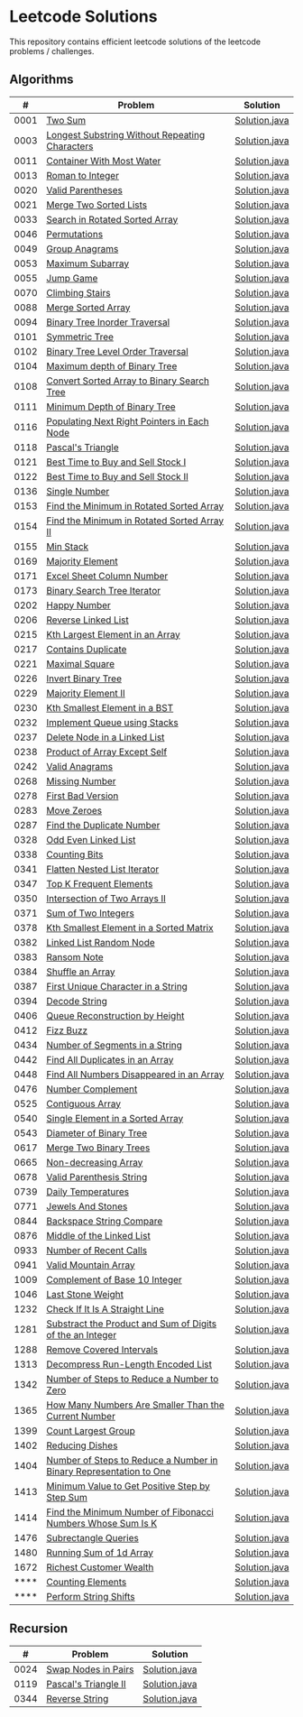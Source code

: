 # Leetcode Solutions 

This repository contains efficient leetcode solutions of the leetcode problems / challenges.

## Algorithms 

| # | Problem | Solution | 
|---| ----- | -------- |
|  0001  | [ Two Sum ](https://leetcode.com/problems/two-sum/) | [Solution.java](./algorithm/1.%20Two%20Sum/Solution.java)
|  0003  | [ Longest Substring Without Repeating Characters ](https://leetcode.com/problems/longest-substring-without-repeating-characters/) | [Solution.java](./algorithm/3.%20Longest%20Substring%20Without%20Repeating%20Characters/Solution.java)
|  0011  | [ Container With Most Water ](https://leetcode.com/problems/container-with-most-water/) | [Solution.java](./algorithm/11.%20Container%20With%20Most%20Water/Solution.java)
|  0013  | [ Roman to Integer ](https://leetcode.com/problems/roman-to-integer/) | [Solution.java](./algorithm/13.%20Roman%20to%20Integer/Solution.java)
|  0020  | [ Valid Parentheses ](https://leetcode.com/problems/valid-parentheses/) | [Solution.java](./algorithm/20.%20Valid%20Parentheses/Solution.java) 
|  0021  | [ Merge Two Sorted Lists ](https://leetcode.com/problems/merge-two-sorted-lists/) | [Solution.java](./algorithm/21.%20Merge%20Two%20Sorted%20Lists/Solution.java) 
|  0033  | [ Search in Rotated Sorted Array ](https://leetcode.com/problems/search-in-rotated-sorted-array/) | [Solution.java](./algorithm/33.%20Search%20in%20Rotated%20Sorted%20Array/Solution.java) 
|  0046  | [ Permutations ](https://leetcode.com/problems/permutations/) | [Solution.java](./algorithm/46.%20Permutations/Solution.java) 
|  0049  | [ Group Anagrams ](https://leetcode.com/problems/group-anagrams/) | [Solution.java](./algorithm/49.%20Group%20Anagrams/Solution.java)  
|  0053  | [ Maximum Subarray ](https://leetcode.com/problems/maximum-subarray/) | [Solution.java](./algorithm/53.%20Maximum%20Subarray/Solution.java)
|  0055  | [ Jump Game ](https://leetcode.com/problems/jump-game/) | [Solution.java](./algorithm/55.%20Jump%20Game/Solution.java)
|  0070  | [ Climbing Stairs ](https://leetcode.com/problems/climbing-stairs/) | [Solution.java](./algorithm/70.%20Climbing%20Stairs/Solution.java)
|  0088  | [ Merge Sorted Array ](https://leetcode.com/problems/merge-sorted-array/) | [Solution.java](./algorithm/88.%20Merge%20Sorted%20Array/Solution.java)
|  0094  | [ Binary Tree Inorder Traversal ](https://leetcode.com/problems/binary-tree-inorder-traversal/) | [Solution.java](./algorithm/94.%20Binary%20Tree%20Inorder%20Traversal/Solution.java)
|  0101  | [ Symmetric Tree ](https://leetcode.com/problems/symmetric-tree/) | [Solution.java](./algorithm/101.%20Symmetric%20Tree/Solution.java)
|  0102  | [ Binary Tree Level Order Traversal ](https://leetcode.com/problems/binary-tree-level-order-traversal/) | [Solution.java](./algorithm/102.%20Binary%20Tree%20Level%20Order%20Traversal/Solution.java)
|  0104  | [ Maximum depth of Binary Tree ](https://leetcode.com/problems/maximum-depth-of-binary-tree/) | [Solution.java](./algorithm/104.%20Maximum%20Depth%20of%20Binary%20Tree/Solution.java)
|  0108  | [ Convert Sorted Array to Binary Search Tree ](https://leetcode.com/problems/convert-sorted-array-to-binary-search-tree/) | [Solution.java](./algorithm/108.%20Convert%20Sorted%20Array%20to%20Binary%20Search%20Tree/Solution.java)
|  0111  | [ Minimum Depth of Binary Tree ](https://leetcode.com/problems/minimum-depth-of-binary-tree/) | [Solution.java](./algorithm/111.%20Minimum%20Depth%20of%20Binary%20Tree/Solution.java)
|  0116  | [ Populating Next Right Pointers in Each Node ](https://leetcode.com/problems/populating-next-right-pointers-in-each-node/) | [Solution.java](./algorithm/116.%20Populating%20Next%20Right%20Pointers%20in%20Each%20Node/Solution.java)
|  0118  | [ Pascal's Triangle ](https://leetcode.com/problems/pascals-triangle/) | [Solution.java](./algorithm/118.%20Pascal's%20Triangle/Solution.java)
|  0121  | [ Best Time to Buy and Sell Stock I ](https://leetcode.com/problems/best-time-to-buy-and-sell-stock/) | [Solution.java](./algorithm/121.%20Best%20Time%20to%20Buy%20and%20Sell%20Stock/Solution.java)
|  0122  | [ Best Time to Buy and Sell Stock II ](https://leetcode.com/problems/best-time-to-buy-and-sell-stock-ii/) | [Solution.java](./algorithm/122.%20Best%20Time%20to%20Buy%20and%20Sell%20Stock%20II/Solution.java)
|  0136  | [ Single Number ](https://leetcode.com/problems/single-number/) | [Solution.java](./algorithm/136.%20Single%20Number/Solution.java)
|  0153  | [ Find the Minimum in Rotated Sorted Array ](https://leetcode.com/problems/find-minimum-in-rotated-sorted-array/) | [Solution.java](./algorithm/153.%20Find%20Minimum%20in%20Rotated%20Sorted%20Array/Solution.java)
|  0154  | [ Find the Minimum in Rotated Sorted Array II ](https://leetcode.com/problems/find-minimum-in-rotated-sorted-array-ii/) | [Solution.java](./algorithm/154.%20Find%20Minimum%20in%20Rotated%20Sorted%20Array%20II/Solution.java)
|  0155  | [ Min Stack ](https://leetcode.com/problems/min-stack/) | [Solution.java](./algorithm/155.%20Min%20Stack/Solution.java)
|  0169  | [ Majority Element ](https://leetcode.com/problems/majority-element/) | [Solution.java](./algorithm/169.%20Majority%20Element/Solution.java)
|  0171  | [ Excel Sheet Column Number ](https://leetcode.com/problems/excel-sheet-column-number/) | [Solution.java](./algorithm/171.%20Excel%20Sheet%20Column%20Number/Solution.java)
|  0173  | [ Binary Search Tree Iterator ](https://leetcode.com/problems/binary-search-tree-iterator/) | [Solution.java](./algorithm/173.%20Binary%20Search%20Tree%20Iterator/Solution.java)
|  0202  | [ Happy Number ](https://leetcode.com/problems/happy-number/) | [Solution.java](./algorithm/202.%20Happy%20Number/Solution.java)
|  0206  | [ Reverse Linked List ](https://leetcode.com/problems/reverse-linked-list/) | [Solution.java](./algorithm/206.%20Reverse%20Linked%20List/Solution.java)
|  0215  | [ Kth Largest Element in an Array ](https://leetcode.com/problems/kth-largest-element-in-an-array/) | [Solution.java](./algorithm/215.%20Kth%20Largest%20Element%20in%20an%20Array/Solution.java)
|  0217  | [ Contains Duplicate ](https://leetcode.com/problems/contains-duplicate/) | [Solution.java](./algorithm/217.%20Contains%20Duplicate/Solution.java)
|  0221  | [ Maximal Square ](https://leetcode.com/problems/maximal-square/) | [ Solution.java ](./algorithm/221.%20Maximal%20Square/Solution.java)
|  0226  | [ Invert Binary Tree ](https://leetcode.com/problems/invert-binary-tree/) | [ Solution.java ](./algorithm/226.%20Invert%20Binary%20Tree/Solution.java)
|  0229  | [ Majority Element II ](https://leetcode.com/problems/majority-element-ii/) | [Solution.java](./algorithm/229.%20Majority%20Element%20II/Solution.java)
|  0230  | [ Kth Smallest Element in a BST ](https://leetcode.com/problems/kth-smallest-element-in-a-bst/) | [Solution.java](./algorithm/230.%20Kth%20Smallest%20Element%20in%20a%20BST/Solution.java)
|  0232  | [ Implement Queue using Stacks ](https://leetcode.com/problems/implement-queue-using-stacks/) | [Solution.java](./algorithm/232.%20Implement%20Queue%20using%20Stacks/Solution.java)
|  0237  | [ Delete Node in a Linked List ](https://leetcode.com/problems/delete-node-in-a-linked-list/) | [Solution.java](./algorithm/237.%20Delete%20Node%20in%20a%20Linked%20List/Solution.java)
|  0238  | [ Product of Array Except Self ](https://leetcode.com/problems/product-of-array-except-self/) | [Solution.java](./algorithm/238.%20Product%20of%20Array%20Except%20Self/Solution.java)
|  0242  | [ Valid Anagrams ](https://leetcode.com/problems/valid-anagram/) | [Solution.java](./algorithm/242.%20Valid%20Anagram/Solution.java)
|  0268  | [ Missing Number ](https://leetcode.com/problems/missing-number/) | [Solution.java](./algorithm/268.%20Missing%20Number/Solution.java)
|  0278  | [ First Bad Version ](https://leetcode.com/problems/first-bad-version/) | [Solution.java](./algorithm/278.%20First%20Bad%20Version/Solution.java)
|  0283  | [ Move Zeroes ](https://leetcode.com/problems/move-zeroes/) | [Solution.java](./algorithm/283.%20Move%20Zeroes/Solution.java)
|  0287  | [ Find the Duplicate Number ](https://leetcode.com/problems/find-the-duplicate-number/) | [Solution.java](./algorithm/287.%20Find%20the%20Duplicate%20Number/Solution.java)
|  0328  | [ Odd Even Linked List ](https://leetcode.com/problems/odd-even-linked-list/) | [Solution.java](./algorithm/328.%20Odd%20Even%20Linked%20List/Solution.java)
|  0338  | [ Counting Bits ](https://leetcode.com/problems/counting-bits/) | [Solution.java](./algorithm/338.%20Counting%20Bits/Solution.java)
|  0341  | [ Flatten Nested List Iterator ](https://leetcode.com/problems/flatten-nested-list-iterator/) | [Solution.java](./algorithm/341.%20Flatten%20Nested%20List%20Iterator/Solution.java)
|  0347  | [ Top K Frequent Elements ](https://leetcode.com/problems/top-k-frequent-elements/) | [Solution.java](./algorithm/347.%20Top%20K%20Frequent%20Elements/Solution.java)
|  0350  | [ Intersection of Two Arrays II ](https://leetcode.com/problems/intersection-of-two-arrays-ii/) | [Solution.java](./algorithm/350.%20Intersection%20of%20Two%20Arrays%20II/Solution.java)
|  0371  | [ Sum of Two Integers ](https://leetcode.com/problems/sum-of-two-integers/) | [Solution.java](./algorithm/371.%20Sum%20of%20Two%20Integers/Solution.java)
|  0378  | [ Kth Smallest Element in a Sorted Matrix ](https://leetcode.com/problems/kth-smallest-element-in-a-sorted-matrix/) | [Solution.java](./algorithm/378.%20Kth%20Smallest%20Element%20in%20a%20Sorted%20Matrix/Solution.java)
|  0382  | [ Linked List Random Node ](https://leetcode.com/problems/linked-list-random-node/) | [Solution.java](./algorithm/382.%20Linked%20List%20Random%20Node/Solution.java)
|  0383  | [ Ransom Note ](https://leetcode.com/problems/ransom-note/) | [Solution.java](./algorithm/383.%20Ransom%20Note/Solution.java)
|  0384  | [ Shuffle an Array ](https://leetcode.com/problems/shuffle-an-array/) | [Solution.java](./algorithm/384.%20Shuffle%20an%20Array/Solution.java)
|  0387  | [ First Unique Character in a String ](https://leetcode.com/problems/first-unique-character-in-a-string/) | [Solution.java](./algorithm/387.%20First%20Unique%20Character%20in%20a%20String/Solution.java)
|  0394  | [ Decode String ](https://leetcode.com/problems/decode-string/) | [Solution.java](./algorithm/394.%20Decode%20String/Solution.java)
|  0406  | [ Queue Reconstruction by Height ](https://leetcode.com/problems/queue-reconstruction-by-height/) | [Solution.java](./algorithm/406.%20Queue%20Reconstruction%20by%20Height/Solution.java)
|  0412  | [ Fizz Buzz ](https://leetcode.com/problems/fizz-buzz/) | [Solution.java](./algorithm/412.%20Fizz%20Buzz/Solution.java)
|  0434  | [ Number of Segments in a String ](https://leetcode.com/problems/number-of-segments-in-a-string/) | [Solution.java](./algorithm/434.%20Number%20of%20Segments%20in%20a%20String/Solution.java)
|  0442  | [ Find All Duplicates in an Array ](https://leetcode.com/problems/find-all-duplicates-in-an-array/) | [Solution.java](./algorithm/442.%20Find%20All%20Duplicates%20in%20an%20Array/Solution.java)
|  0448  | [ Find All Numbers Disappeared in an Array ](https://leetcode.com/problems/find-all-numbers-disappeared-in-an-array/) | [Solution.java](./algorithm/448.%20Find%20All%20Numbers%20Disappeared%20in%20an%20Array/Solution.java)
|  0476  | [ Number Complement ](https://leetcode.com/problems/number-complement/) | [Solution.java](./algorithm/476.%20Number%20Complement/Solution.java)
|  0525  | [ Contiguous Array ](https://leetcode.com/problems/contiguous-array/) | [Solution.java](./algorithm/525.%20Contiguous%20Array/Solution.java)
|  0540  | [ Single Element in a Sorted Array ](https://leetcode.com/problems/single-element-in-a-sorted-array/) | [Solution.java](./algorithm/540.%20Single%20Element%20in%20a%20Sorted%20Array/Solution.java)
|  0543  | [ Diameter of Binary Tree ](https://leetcode.com/problems/diameter-of-binary-tree/) | [Solution.java](./algorithm/543.%20Diameter%20of%20Binary%20Tree/Solution.java)
|  0617  | [ Merge Two Binary Trees ](https://leetcode.com/problems/merge-two-binary-trees/) | [Solution.java](./algorithm/617.%20Merge%20Two%20Binary%20Trees/Solution.java)
|  0665  | [ Non-decreasing Array ](https://leetcode.com/problems/non-decreasing-array/) | [Solution.java](./algorithm/665.%20Non-decreasing%20Array/Solution.java)
|  0678  | [ Valid Parenthesis String ](https://leetcode.com/problems/valid-parenthesis-string/) | [Solution.java](./algorithm/678.%20Valid%20Parenthesis%20String/Solution.java)
|  0739  | [ Daily Temperatures ](https://leetcode.com/problems/daily-temperatures/) | [Solution.java](./algorithm/739.%20Daily%20Temperatures/Solution.java)
|  0771  | [ Jewels And Stones ](https://leetcode.com/problems/jewels-and-stones/) | [Solution.java](./algorithm/771.%20Jewels%20And%20Stones/Solution.java)
|  0844  | [ Backspace String Compare ](https://leetcode.com/problems/backspace-string-compare/) | [Solution.java](./algorithm/844.%20Backspace%20String%20Compare/Solution.java)
|  0876  | [ Middle of the Linked List ](https://leetcode.com/problems/middle-of-the-linked-list/) | [Solution.java](./algorithm/876.%20Middle%20of%20the%20Linked%20List/Solution.java)
|  0933  | [ Number of Recent Calls ](https://leetcode.com/problems/number-of-recent-calls/) | [Solution.java](./algorithm/933.%20Number%20of%20Recent%20Calls/Solution.java)
|  0941  | [ Valid Mountain Array ](https://leetcode.com/problems/valid-mountain-array/) | [Solution.java](./algorithm/941.%20Valid%20Mountain%20Array/Solution.java)
|  1009  | [ Complement of Base 10 Integer ](https://leetcode.com/problems/complement-of-base-10-integer/) | [Solution.java](./algorithm/1009.%20Complement%20of%20Base%2010%20Integer/Solution.java) 
|  1046  | [ Last Stone Weight ](https://leetcode.com/problems/last-stone-weight/) | [Solution.java](./algorithm/1046.%20Last%20Stone%20Weight)
|  1232  | [ Check If It Is A Straight Line ](https://leetcode.com/problems/check-if-it-is-a-straight-line/) | [Solution.java](./algorithm/1232.%20Check%20If%20It%20Is%20a%20Straight%20Line/Solution.java)
|  1281  | [ Substract the Product and Sum of Digits of the an Integer ](https://leetcode.com/problems/subtract-the-product-and-sum-of-digits-of-an-integer/) | [Solution.java](./algorithm/1281.%20Substract%20the%20Product%20and%20Sum%20of%20Digits%20of%20the%20an%20Integer/Solution.java)
|  1288  | [ Remove Covered Intervals ](https://leetcode.com/problems/remove-covered-intervals/) | [Solution.java](./algorithm/1288.%20Remove%20Covered%20Intervals/Solution.java)
|  1313  | [ Decompress Run-Length Encoded List ](https://leetcode.com/problems/decompress-run-length-encoded-list/) | [Solution.java](./algorithm/1313.%20Decompress%20Run-Length%20Encoded%20List/Solution.java)
|  1342  | [ Number of Steps to Reduce a Number to Zero ](https://leetcode.com/problems/number-of-steps-to-reduce-a-number-to-zero/) | [Solution.java](./algorithm/1342.%20Number%20of%20Steps%20to%20Reduce%20a%20Number%20to%20Zero/Solution.java)
|  1365  | [ How Many Numbers Are Smaller Than the Current Number ](https://leetcode.com/problems/how-many-numbers-are-smaller-than-the-current-number/) | [Solution.java](./algorithm/1365.%20How%20Many%20Numbers%20Are%20Smaller%20Than%20the%20Current%20Number/Solution.java)
|  1399  | [ Count Largest Group ](https://leetcode.com/problems/count-largest-group/) | [Solution.java](./algorithm/1399.%20Count%20Largest%20Group/Solution.java)
|  1402  | [ Reducing Dishes ](https://leetcode.com/problems/reducing-dishes/) | [Solution.java](./algorithm/1402.%20Reducing%20Dishes/Solution.java)
|  1404  | [ Number of Steps to Reduce a Number in Binary Representation to One ](https://leetcode.com/problems/number-of-steps-to-reduce-a-number-in-binary-representation-to-one/) | [Solution.java](./algorithm/1404.%20Number%20of%20Steps%20to%20Reduce%20a%20Number%20in%20Binary%20Representation%20to%20One/Solution.java)
|  1413  | [ Minimum Value to Get Positive Step by Step Sum ](https://leetcode.com/problems/minimum-value-to-get-positive-step-by-step-sum/) | [Solution.java](./algorithm/1413.%20Minimum%20Value%20to%20Get%20Positive%20Step%20by%20Step%20Sum/Solution.java)
|  1414  | [ Find the Minimum Number of Fibonacci Numbers Whose Sum Is K ](https://leetcode.com/problems/find-the-minimum-number-of-fibonacci-numbers-whose-sum-is-k/) | [Solution.java ](./algorithm/1414.%20Find%20the%20Minimum%20Number%20of%20Fibonacci%20Numbers%20Whose%20Sum%20Is%20K/Solution.java)
|  1476  | [ Subrectangle Queries ](https://leetcode.com/problems/subrectangle-queries/) | [Solution.java ](./algorithm/1476.%20Subrectangle%20Queries/Solution.java)
|  1480  | [ Running Sum of 1d Array ](https://leetcode.com/problems/running-sum-of-1d-array/) | [Solution.java ](./algorithm/1480.%20Running%20Sum%20of%201d%20Array/Solution.java)
|  1672  | [ Richest Customer Wealth ](https://leetcode.com/problems/richest-customer-wealth/) | [Solution.java ](./algorithm/1672.%20Richest%20Customer%20Wealth/Solution.java)
|  ****  | [ Counting Elements ](./algorithm/Counting%20Elements/question.md) | [Solution.java](./algorithm/Counting%20Elements/Solution.java)
|  ****  | [ Perform String Shifts ](./algorithm/Perform%20String%20Shifts/question.md) |[Solution.java](./algorithm/Perform%20String%20Shifts/Solution.java)

## Recursion 

| # | Problem| Solution | 
|---| ----- | -------- |
| 0024 | [ Swap Nodes in Pairs ](https://leetcode.com/problems/swap-nodes-in-pairs/)  | [Solution.java](./recursion/24.%20Swap%20Nodes%20in%20Pairs/Solution.java) |
| 0119 | [ Pascal's Triangle II ](https://leetcode.com/problems/pascals-triangle-ii/)  | [Solution.java](./recursion/119.%20Pascal's%20Triangle%20II/Solution.java) |
| 0344 | [ Reverse String ](https://leetcode.com/problems/reverse-string/)  | [Solution.java](./recursion/344.%20Reverse%20String/Solution.java) |

